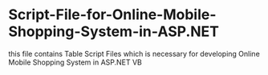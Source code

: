 # Script-File-for-Online-Mobile-Shopping-System-in-ASP.NET
this file contains Table Script Files which is necessary for developing Online Mobile Shopping System in ASP.NET VB 
